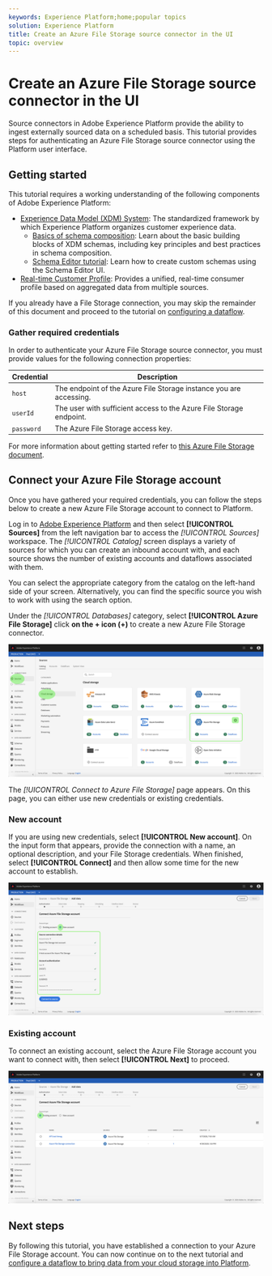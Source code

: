 ```yaml
---
keywords: Experience Platform;home;popular topics
solution: Experience Platform
title: Create an Azure File Storage source connector in the UI
topic: overview
---
```


# Create an Azure File Storage source connector in the UI

Source connectors in Adobe Experience Platform provide the ability to ingest externally sourced data on a scheduled basis. This tutorial provides steps for authenticating an Azure File Storage source connector using the Platform user interface.

## Getting started

This tutorial requires a working understanding of the following components of Adobe Experience Platform:

-   [Experience Data Model (XDM) System](../../../../../xdm/home.md): The standardized framework by which Experience Platform organizes customer experience data.
    -   [Basics of schema composition](../../../../../xdm/schema/composition.md): Learn about the basic building blocks of XDM schemas, including key principles and best practices in schema composition.
    -   [Schema Editor tutorial](../../../../../xdm/tutorials/create-schema-ui.md): Learn how to create custom schemas using the Schema Editor UI.
-   [Real-time Customer Profile](../../../../../profile/home.md): Provides a unified, real-time consumer profile based on aggregated data from multiple sources.

If you already have a File Storage connection, you may skip the remainder of this document and proceed to the tutorial on [configuring a dataflow](../../dataflow/cloud-storage.md).

### Gather required credentials

In order to authenticate your Azure File Storage source connector, you must provide values for the following connection properties:

| Credential | Description |
| ---------- | ----------- |
| `host` | The endpoint of the Azure File Storage instance you are accessing. |
| `userId` | The user with sufficient access to the Azure File Storage endpoint. |
| `password` | The Azure File Storage access key. |

For more information about getting started refer to [this Azure File Storage document](https://docs.microsoft.com/en-us/azure/storage/files/storage-how-to-use-files-windows).

## Connect your Azure File Storage account

Once you have gathered your required credentials, you can follow the steps below to create a new Azure File Storage account to connect to Platform.

Log in to [Adobe Experience Platform](https://platform.adobe.com) and then select **[!UICONTROL Sources]** from the left navigation bar to access the *[!UICONTROL Sources]* workspace. The *[!UICONTROL Catalog]* screen displays a variety of sources for which you can create an inbound account with, and each source shows the number of existing accounts and dataflows associated with them.

You can select the appropriate category from the catalog on the left-hand side of your screen. Alternatively, you can find the specific source you wish to work with using the search option.

Under the *[!UICONTROL Databases]* category, select **[!UICONTROL Azure File Storage]** click **on the + icon (+)** to create a new Azure File Storage connector.

![catalog](../../../../images/tutorials/create/azure-file-storage/catalog.png)

The *[!UICONTROL Connect to Azure File Storage]* page appears. On this page, you can either use new credentials or existing credentials.

### New account

If you are using new credentials, select **[!UICONTROL New account]**. On the input form that appears, provide the connection with a name, an optional description, and your File Storage credentials. When finished, select **[!UICONTROL Connect]** and then allow some time for the new account to establish.

![connect](../../../../images/tutorials/create/azure-file-storage/new.png)

### Existing account

To connect an existing account, select the Azure File Storage account you want to connect with, then select **[!UICONTROL Next]** to proceed.

![existing](../../../../images/tutorials/create/azure-file-storage/existing.png)

## Next steps

By following this tutorial, you have established a connection to your Azure File Storage account. You can now continue on to the next tutorial and [configure a dataflow to bring data from your cloud storage into Platform](../../dataflow/batch/cloud-storage.md).